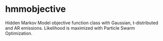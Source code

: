 # hmmobjective
Hidden Markov Model objective function class with Gaussian, t-distributed and AR emissions. Likelihood is maximized with Particle Swarm Optimization.
